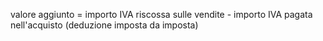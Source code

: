 valore aggiunto = importo IVA riscossa sulle vendite - importo IVA pagata nell'acquisto (deduzione imposta da imposta)